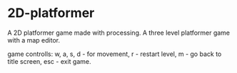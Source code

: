# 2D-platformer

A 2D platformer game made with processing.
A three level platformer game with a map editor.


game controlls:
w, a, s, d - for movement,
r - restart level,
m - go back to title screen,
esc - exit game.
